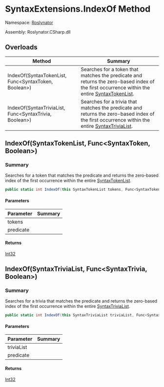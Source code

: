 # SyntaxExtensions\.IndexOf Method

Namespace: [Roslynator](../../README.md)

Assembly: Roslynator\.CSharp\.dll

## Overloads

| Method | Summary |
| ------ | ------- |
| IndexOf\(SyntaxTokenList, Func\<SyntaxToken, Boolean>\) | Searches for a token that matches the predicate and returns the zero\-based index of the first occurrence within the entire [SyntaxTokenList](https://docs.microsoft.com/en-us/dotnet/api/microsoft.codeanalysis.syntaxtokenlist)\. |
| IndexOf\(SyntaxTriviaList, Func\<SyntaxTrivia, Boolean>\) | Searches for a trivia that matches the predicate and returns the zero\-based index of the first occurrence within the entire [SyntaxTriviaList](https://docs.microsoft.com/en-us/dotnet/api/microsoft.codeanalysis.syntaxtrivialist)\. |

## IndexOf\(SyntaxTokenList, Func\<SyntaxToken, Boolean>\)

### Summary

Searches for a token that matches the predicate and returns the zero\-based index of the first occurrence within the entire [SyntaxTokenList](https://docs.microsoft.com/en-us/dotnet/api/microsoft.codeanalysis.syntaxtokenlist)\.

```csharp
public static int IndexOf(this SyntaxTokenList tokens, Func<SyntaxToken, bool> predicate)
```

#### Parameters

| Parameter | Summary |
| --------- | ------- |
| tokens | |
| predicate | |

#### Returns

[Int32](https://docs.microsoft.com/en-us/dotnet/api/system.int32)




## IndexOf\(SyntaxTriviaList, Func\<SyntaxTrivia, Boolean>\)

### Summary

Searches for a trivia that matches the predicate and returns the zero\-based index of the first occurrence within the entire [SyntaxTriviaList](https://docs.microsoft.com/en-us/dotnet/api/microsoft.codeanalysis.syntaxtrivialist)\.

```csharp
public static int IndexOf(this SyntaxTriviaList triviaList, Func<SyntaxTrivia, bool> predicate)
```

#### Parameters

| Parameter | Summary |
| --------- | ------- |
| triviaList | |
| predicate | |

#### Returns

[Int32](https://docs.microsoft.com/en-us/dotnet/api/system.int32)




